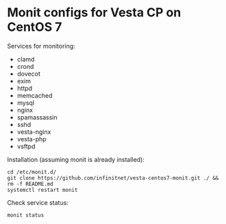 # Monit configs for Vesta CP on CentOS 7
Services for monitoring:
* clamd
* crond
* dovecot
* exim
* httpd
* memcached
* mysql
* nginx
* spamassassin
* sshd
* vesta-nginx
* vesta-php
* vsftpd

Installation (assuming monit is already installed):

    cd /etc/monit.d/
    git clone https://github.com/infinitnet/vesta-centos7-monit.git ./ && rm -f README.md
    systemctl restart monit


Check service status:

    monit status

